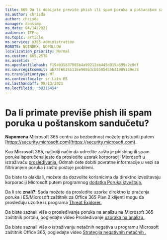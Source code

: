 ```yaml
---
title: 665 Da li dobijate previše phish ili spam poruka u poštanskom sandučetu?
ms.author: chrisda
author: chrisda
manager: dansimp
ms.date: 04/14/2021
audience: ITPro
ms.topic: article
ms.service: o365-administration
ROBOTS: NOINDEX, NOFOLLOW
localization_priority: Normal
ms.custom: 665,2578
ms.assetid: ''
ms.openlocfilehash: f19ab35837085b4a99212ab445d815a899c2c9df
ms.sourcegitcommit: ab75f66355116e995b3cb5505465b31989339e28
ms.translationtype: MT
ms.contentlocale: sr-Latn-RS
ms.lasthandoff: 08/13/2021
ms.locfileid: "58315454"
---
```

# <a name="are-you-receiving-too-much-phish-or-spam-in-your-mailbox"></a>Da li primate previše phish ili spam poruka u poštanskom sandučetu?

**Napomena** Microsoft 365 centru za bezbednost možete pristupiti putem [https://security.microsoft.com](https://security.microsoft.com).

Kao Microsoft 365, najbolji način da odredite zašto je phishing ili spam poruka isporučena jeste da prosledite uzorak korporaciji Microsoft u istraživaču [prosleđivanja.](https://security.microsoft.com/reportsubmission) Odmah ćete dobiti povratne informacije u vezi sa filtriranjem poruka i zašto postoje problemi.

Da biste to olakšali, možete da dozvolite korisnicima da direktno izveštavaju korporaciji Microsoft putem programnog [dodatka Poruka izveštaja.](https://appsource.microsoft.com/product/office/WA104381180?src=office&tab=Overview)

Da li ste **znali?**: Sada [](https://security.microsoft.com/messagetrace) možete da prosledite uzorke direktno iz praćenja poruka i E5/Microsoft zaštitnik za Office 365 Plan 2 klijenti mogu da prosleđuju uzorke iz programa [Threat Explorer.](https://docs.microsoft.com/microsoft-365/security/office-365-security/threat-explorer)

Da biste saznali više o prosleđivanje poruka na analizu na Microsoft 365 zaštitnik portalu, pogledajte video Prosleđivanje [uzoraka na analizu.](https://go.microsoft.com/fwlink/?linkid=2166435)

Da biste saznali više o istraživanju netačnih negativa u programu Microsoft zaštitnik Office 365, pogledajte video [Strategija negativnih netačnih .](https://go.microsoft.com/fwlink/?linkid=2166434)
